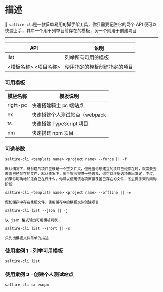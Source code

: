 描述
===========================
:bullettrain_front: `saltire-cli`是一款简单易用的脚手架工具，你只需要记住它的两个 API 便可以快速上手，其中一个用于列举目前存在的模板，另一个则用于创建项目

****


API | 说明
---|---
list | 列举所有可用的模板
<模板名称> <项目名称> | 使用指定的模板创建指定的项目


### 可用模板

模板名称 | 模板说明
---|---
right-pc | 快速搭建骑士 pc 端站点
ex | 快速搭建个人测试站点（webpack | gulp）
ts | 快速搭建 TypeScript 项目
nm | 快速搭建 npm 项目


### 可选参数
`saltire-cli <template name> <project name> --force || -f`

    默认情况下，待创建的项目应该是一个空文件夹，但是当你想建立的项目已经存在时，就需要去覆盖已经存在的文件，默认情况下，脚手架会提供一些选择，你可以根据选项做出决定，不过，如果你明确地知道自己在做什么，你可以使用该选项直接覆盖已存在的文件，省去脚手架的问询阶段

`saltire-cli <template name> <project name> --offline || -o`

    假如缓存中存在模板文件，使用缓存中的模板文件创建项目

`saltire-cli list --json || -j`

    以 json 格式输出可用模板列表

`saltire-cli list --short || -s`

    只列出模板文件简单的描述



### 使用案例 1 - 列举可用模板

```
saltire-cli list
```

### 使用案例 2 - 创建个人测试站点

```
saltire-cli ex exnpm
```